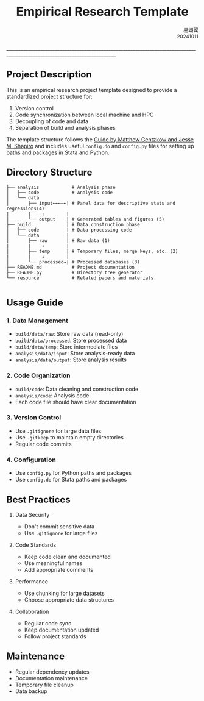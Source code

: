 # <center><font size=6>Empirical Research Template</font></center>
<p align=right> <font size=2>易翊翼<br>20241011</font></p>
___________________________________________________________________________________________________________________________

## <font size=5>Project Description</font>

This is an empirical research project template designed to provide a standardized project structure for:
1. Version control
2. Code synchronization between local machine and HPC
3. Decoupling of code and data
4. Separation of build and analysis phases

The template structure follows the [Guide by Matthew Gentzkow and Jesse M. Shapiro](https://web.stanford.edu/~gentzkow/research/CodeAndData.pdf) and includes useful `config.do` and `config.py` files for setting up paths and packages in Stata and Python.

## <font size=5>Directory Structure</font>

```text
├── analysis            # Analysis phase
│   ├── code            # Analysis code
│   └── data
│       ├── input←←←←←| # Panel data for descriptive stats and regressions(4) 
|       |    ↓        |
│       └── output    | # Generated tables and figures (5)
├── build             | # Data construction phase
│   ├── code          | # Data processing code
│   └── data          |
│       ├── raw       | # Raw data (1) 
|       |    ↓        | 
│       ├── temp      | # Temporary files, merge keys, etc. (2) 
|       |    ↓        |
│       └── processed→| # Processed databases (3) 
├── README.md           # Project documentation
├── README.py           # Directory tree generator
└── resource            # Related papers and materials


```

## <font size=5>Usage Guide</font>

### 1. Data Management
- `build/data/raw`: Store raw data (read-only)
- `build/data/processed`: Store processed data
- `build/data/temp`: Store intermediate files
- `analysis/data/input`: Store analysis-ready data
- `analysis/data/output`: Store analysis results

### 2. Code Organization
- `build/code`: Data cleaning and construction code
- `analysis/code`: Analysis code
- Each code file should have clear documentation

### 3. Version Control
- Use `.gitignore` for large data files
- Use `.gitkeep` to maintain empty directories
- Regular code commits

### 4. Configuration
- Use `config.py` for Python paths and packages
- Use `config.do` for Stata paths and packages

## <font size=5>Best Practices</font>

1. Data Security
   - Don't commit sensitive data
   - Use `.gitignore` for large files

2. Code Standards
   - Keep code clean and documented
   - Use meaningful names
   - Add appropriate comments

3. Performance
   - Use chunking for large datasets
   - Choose appropriate data structures

4. Collaboration
   - Regular code sync
   - Keep documentation updated
   - Follow project standards

## <font size=5>Maintenance</font>

- Regular dependency updates
- Documentation maintenance
- Temporary file cleanup
- Data backup
